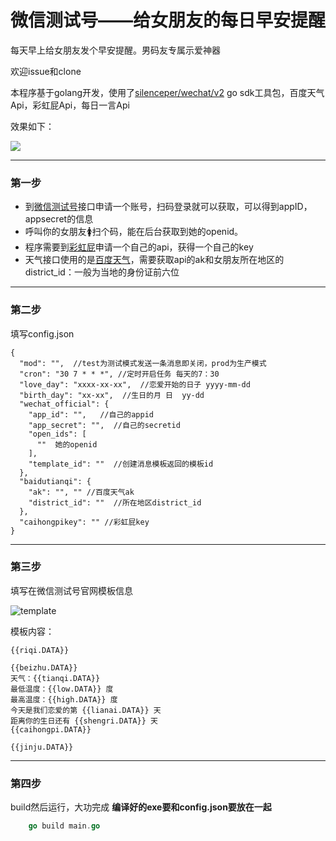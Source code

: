 # 微信测试号——给女朋友的每日早安提醒
每天早上给女朋友发个早安提醒。男码友专属示爱神器

欢迎issue和clone

本程序基于golang开发，使用了[silenceper/wechat/v2](https://github.com/silenceper/wechat) go sdk工具包，百度天气Api，彩虹屁Api，每日一言Api

效果如下：

![](http://qiniu.xiaoway.cc/wxmorning/show.png)

------

### 第一步

- 到[微信测试号](https://mp.weixin.qq.com/debug/cgi-bin/sandbox?t=sandbox/login)接口申请一个账号，扫码登录就可以获取，可以得到appID，appsecret的信息
- 呼叫你的女朋友🚺扫个码，能在后台获取到她的openid。
- 程序需要到[彩虹屁](https://www.tianapi.com/apiview/181)申请一个自己的api，获得一个自己的key
- 天气接口使用的是[百度天气](https://lbsyun.baidu.com/index.php?title=webapi/weather)，需要获取api的ak和女朋友所在地区的district_id：一般为当地的身份证前六位

------

### 第二步

填写config.json 

```
{
  "mod": "",  //test为测试模式发送一条消息即关闭，prod为生产模式
  "cron": "30 7 * * *", //定时开启任务 每天的7：30
  "love_day": "xxxx-xx-xx",  //恋爱开始的日子 yyyy-mm-dd
  "birth_day": "xx-xx",  //生日的月 日  yy-dd
  "wechat_official": {
    "app_id": "",   //自己的appid
    "app_secret": "",  //自己的secretid
    "open_ids": [
      ""  她的openid
    ],
    "template_id": ""  //创建消息模板返回的模板id
  },
  "baidutianqi": {
    "ak": "", "" //百度天气ak
    "district_id": ""  //所在地区district_id
  },
  "caihongpikey": "" //彩虹屁key
}
```

------

### 第三步

填写在微信测试号官网模板信息

![template](http://qiniu.xiaoway.cc/wxmorning/template.png)

模板内容：

```
{{riqi.DATA}}  

{{beizhu.DATA}}
天气：{{tianqi.DATA}}
最低温度：{{low.DATA}} 度
最高温度：{{high.DATA}} 度
今天是我们恋爱的第 {{lianai.DATA}} 天
距离你的生日还有 {{shengri.DATA}} 天
{{caihongpi.DATA}} 

{{jinju.DATA}}
```

------

### 第四步

build然后运行，大功完成   **编译好的exe要和config.json要放在一起**

```go
    go build main.go
```

